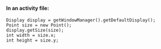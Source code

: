 #### In an activity file:
```
Display display = getWindowManager().getDefaultDisplay();
Point size = new Point();
display.getSize(size);
int width = size.x;
int height = size.y;
```